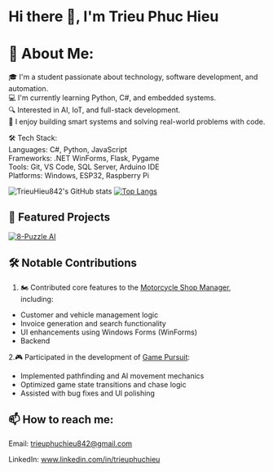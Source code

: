 # Hi there 👋, I'm Trieu Phuc Hieu
  
# 💼 About Me:
  
🎓 I'm a student passionate about technology, software development, and automation.  
💻 I'm currently learning Python, C#, and embedded systems.  
🔍 Interested in AI, IoT, and full-stack development.  
🚀 I enjoy building smart systems and solving real-world problems with code.
  
🛠️ Tech Stack:  
Languages: C#, Python, JavaScript  
Frameworks: .NET WinForms, Flask, Pygame  
Tools: Git, VS Code, SQL Server, Arduino IDE  
Platforms: Windows, ESP32, Raspberry Pi  
 
 
![TrieuHieu842's GitHub stats](https://github-readme-stats.vercel.app/api?username=TrieuHieu842&show_icons=true&theme=radical)
[![Top Langs](https://github-readme-stats.vercel.app/api/top-langs/?username=TrieuHieu842&layout=donut)](https://github.com/anuraghazra/github-readme-stats)

## 🚀 Featured Projects 
[![8-Puzzle AI](https://github-readme-stats.vercel.app/api/pin/?username=TrieuHieu842&repo=8-puzzle-with-6-group-Algorithms
)](https://github.com/anuraghazra/github-readme-stats)

## 🛠️ Notable Contributions
1. 🏍️ Contributed core features to the [Motorcycle Shop Manager](https://github.com/WuHou11/Motorcycle-shop-manager), including:
  - Customer and vehicle management logic
  - Invoice generation and search functionality
  - UI enhancements using Windows Forms (WinForms)
  - Backend

2.🎮 Participated in the development of [Game Pursuit](https://github.com/minhnhutZzz/Game_Pursuit):
  - Implemented pathfinding and AI movement mechanics
  - Optimized game state transitions and chase logic
  - Assisted with bug fixes and UI polishing

## 📫 How to reach me:  
  
Email: trieuphuchieu842@gmail.com  

LinkedIn: www.linkedin.com/in/trieuphuchieu
